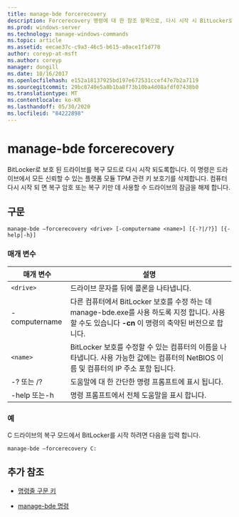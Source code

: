 ```yaml
---
title: manage-bde forcerecovery
description: Forcerecovery 명령에 대 한 참조 항목으로, 다시 시작 시 BitLocker로 보호 된 드라이브를 복구 모드로 강제로 적용 합니다.
ms.prod: windows-server
ms.technology: manage-windows-commands
ms.topic: article
ms.assetid: eecae37c-c9a3-46c5-b615-a0ace1f1d778
author: coreyp-at-msft
ms.author: coreyp
manager: dongill
ms.date: 10/16/2017
ms.openlocfilehash: e152a18137925bd197e672531ccef47e7b2a7119
ms.sourcegitcommit: 29bc8740e5a8b1ba8f73b10ba4d08afdf07438b0
ms.translationtype: MT
ms.contentlocale: ko-KR
ms.lasthandoff: 05/30/2020
ms.locfileid: "84222898"
---
```

# <a name="manage-bde-forcerecovery"></a>manage-bde forcerecovery

BitLocker로 보호 된 드라이브를 복구 모드로 다시 시작 되도록합니다. 이 명령은 드라이브에서 모든 신뢰할 수 있는 플랫폼 모듈 TPM 관련 키 보호기를 삭제합니다. 컴퓨터 다시 시작 되 면 복구 암호 또는 복구 키만 데 사용할 수 드라이브의 잠금을 해제 합니다.

## <a name="syntax"></a>구문

```
manage-bde –forcerecovery <drive> [-computername <name>] [{-?|/?}] [{-help|-h}]
```

### <a name="parameters"></a>매개 변수

| 매개 변수 | 설명 |
| --------- | ----------- |
| `<drive>` | 드라이브 문자를 뒤에 콜론을 나타냅니다. |
| -computername | 다른 컴퓨터에서 BitLocker 보호를 수정 하는 데 manage-bde.exe를 사용 하도록 지정 합니다. 사용할 수도 있습니다 **-cn** 이 명령의 축약된 버전으로 합니다. |
| `<name>` | BitLocker 보호를 수정할 수 있는 컴퓨터의 이름을 나타냅니다. 사용 가능한 값에는 컴퓨터의 NetBIOS 이름 및 컴퓨터의 IP 주소 포함 됩니다. |
| -? 또는 /? | 도움말에 대 한 간단한 명령 프롬프트에 표시 됩니다. |
| -help 또는-h | 명령 프롬프트에서 전체 도움말을 표시 합니다. |

### <a name="examples"></a>예

C 드라이브의 복구 모드에서 BitLocker를 시작 하려면 다음을 입력 합니다.

```
manage-bde –forcerecovery C:
```

## <a name="additional-references"></a>추가 참조

- [명령줄 구문 키](command-line-syntax-key.md)

- [manage-bde 명령](manage-bde.md)
